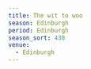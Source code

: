 ```yaml
---
title: The wit to woo
season: Edinburgh
period: Edinburgh
season_sort: 430
venue:
  - Edinburgh
---
```


